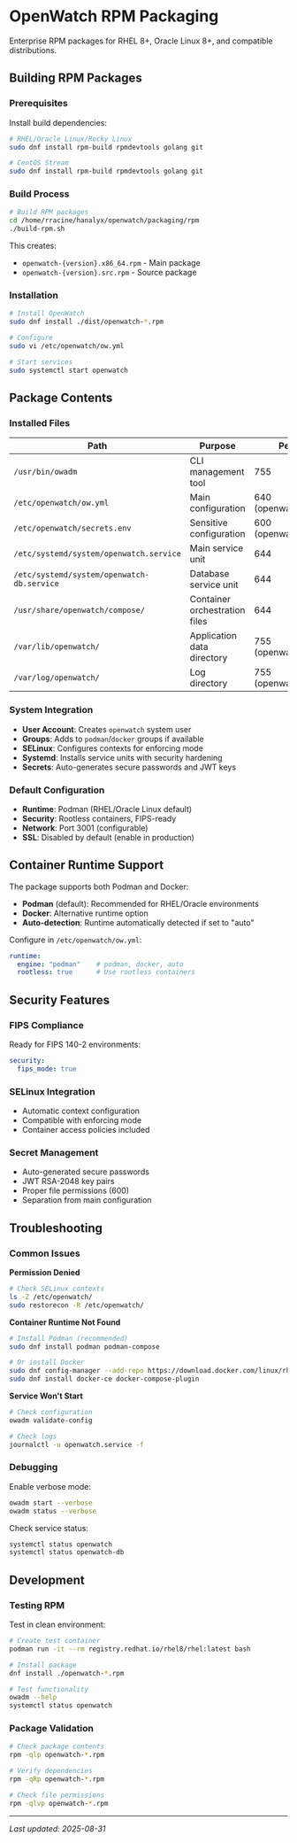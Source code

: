 # OpenWatch RPM Packaging

Enterprise RPM packages for RHEL 8+, Oracle Linux 8+, and compatible distributions.

## Building RPM Packages

### Prerequisites

Install build dependencies:
```bash
# RHEL/Oracle Linux/Rocky Linux
sudo dnf install rpm-build rpmdevtools golang git

# CentOS Stream
sudo dnf install rpm-build rpmdevtools golang git
```

### Build Process

```bash
# Build RPM packages
cd /home/rracine/hanalyx/openwatch/packaging/rpm
./build-rpm.sh
```

This creates:
- `openwatch-{version}.x86_64.rpm` - Main package
- `openwatch-{version}.src.rpm` - Source package

### Installation

```bash
# Install OpenWatch
sudo dnf install ./dist/openwatch-*.rpm

# Configure
sudo vi /etc/openwatch/ow.yml

# Start services
sudo systemctl start openwatch
```

## Package Contents

### Installed Files

| Path | Purpose | Permissions |
|------|---------|-------------|
| `/usr/bin/owadm` | CLI management tool | 755 |
| `/etc/openwatch/ow.yml` | Main configuration | 640 (openwatch:openwatch) |
| `/etc/openwatch/secrets.env` | Sensitive configuration | 600 (openwatch:openwatch) |
| `/etc/systemd/system/openwatch.service` | Main service unit | 644 |
| `/etc/systemd/system/openwatch-db.service` | Database service unit | 644 |
| `/usr/share/openwatch/compose/` | Container orchestration files | 644 |
| `/var/lib/openwatch/` | Application data directory | 755 (openwatch:openwatch) |
| `/var/log/openwatch/` | Log directory | 755 (openwatch:openwatch) |

### System Integration

- **User Account**: Creates `openwatch` system user
- **Groups**: Adds to `podman`/`docker` groups if available
- **SELinux**: Configures contexts for enforcing mode
- **Systemd**: Installs service units with security hardening
- **Secrets**: Auto-generates secure passwords and JWT keys

### Default Configuration

- **Runtime**: Podman (RHEL/Oracle Linux default)
- **Security**: Rootless containers, FIPS-ready
- **Network**: Port 3001 (configurable)
- **SSL**: Disabled by default (enable in production)

## Container Runtime Support

The package supports both Podman and Docker:

- **Podman** (default): Recommended for RHEL/Oracle environments
- **Docker**: Alternative runtime option
- **Auto-detection**: Runtime automatically detected if set to "auto"

Configure in `/etc/openwatch/ow.yml`:
```yaml
runtime:
  engine: "podman"    # podman, docker, auto
  rootless: true      # Use rootless containers
```

## Security Features

### FIPS Compliance
Ready for FIPS 140-2 environments:
```yaml
security:
  fips_mode: true
```

### SELinux Integration
- Automatic context configuration
- Compatible with enforcing mode
- Container access policies included

### Secret Management
- Auto-generated secure passwords
- JWT RSA-2048 key pairs
- Proper file permissions (600)
- Separation from main configuration

## Troubleshooting

### Common Issues

**Permission Denied**
```bash
# Check SELinux contexts
ls -Z /etc/openwatch/
sudo restorecon -R /etc/openwatch/
```

**Container Runtime Not Found**
```bash
# Install Podman (recommended)
sudo dnf install podman podman-compose

# Or install Docker
sudo dnf config-manager --add-repo https://download.docker.com/linux/rhel/docker-ce.repo
sudo dnf install docker-ce docker-compose-plugin
```

**Service Won't Start**
```bash
# Check configuration
owadm validate-config

# Check logs
journalctl -u openwatch.service -f
```

### Debugging

Enable verbose mode:
```bash
owadm start --verbose
owadm status --verbose
```

Check service status:
```bash
systemctl status openwatch
systemctl status openwatch-db
```

## Development

### Testing RPM

Test in clean environment:
```bash
# Create test container
podman run -it --rm registry.redhat.io/rhel8/rhel:latest bash

# Install package
dnf install ./openwatch-*.rpm

# Test functionality
owadm --help
systemctl status openwatch
```

### Package Validation

```bash
# Check package contents
rpm -qlp openwatch-*.rpm

# Verify dependencies
rpm -qRp openwatch-*.rpm

# Check file permissions
rpm -qlvp openwatch-*.rpm
```

---

*Last updated: 2025-08-31*